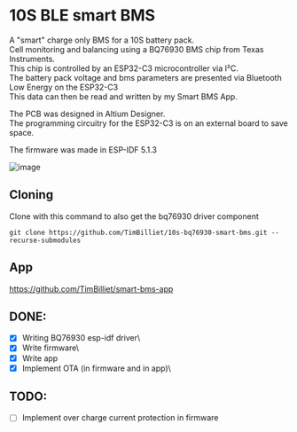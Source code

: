 # 10S BLE smart BMS
A "smart" charge only BMS for a 10S battery pack.\
Cell monitoring and balancing using a BQ76930 BMS chip from Texas Instruments.\
This chip is controlled by an ESP32-C3 microcontroller via I²C.\
The battery pack voltage and bms parameters are presented via Bluetooth Low Energy on the ESP32-C3\
This data can then be read and written by my Smart BMS App.

The PCB was designed in Altium Designer.\
The programming circuitry for the ESP32-C3 is on an external board to save space.

The firmware was made in ESP-IDF 5.1.3

![image](https://github.com/user-attachments/assets/d45c9571-51e3-44de-8a31-cbb1526678b2)

## Cloning
Clone with this command to also get the bq76930 driver component
```
git clone https://github.com/TimBilliet/10s-bq76930-smart-bms.git --recurse-submodules
```


## App
https://github.com/TimBilliet/smart-bms-app

## DONE:
- [x] Writing BQ76930 esp-idf driver\
- [x] Write firmware\
- [x] Write app
- [x] Implement OTA (in firmware and in app)\

## TODO:
- [ ] Implement over charge current protection in firmware 

